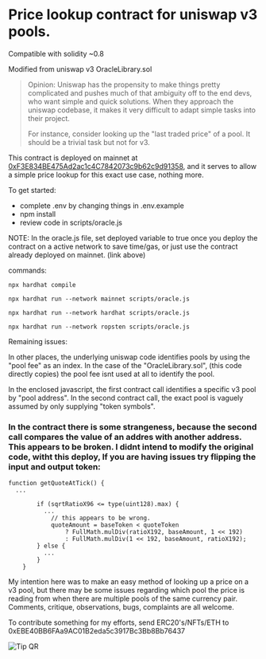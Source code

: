#   Price lookup contract for uniswap v3 pools.

Compatible with solidity ~0.8

Modified from uniswap v3 OracleLibrary.sol 

> Opinion: Uniswap has the propensity to make things pretty complicated and pushes much of that ambiguity off to the end devs, who want simple and quick solutions. When they approach the uniswap codebase, it makes it very difficult to adapt simple tasks into their project. 
>
>For instance, consider looking up the "last traded price" of a pool. It should be a trivial task but not for v3. 


This contract is deployed on mainnet at [0xF3E834BE475Ad2ac1c4C7842073c9b62c9d91358](https://etherscan.io/address/0xf3e834be475ad2ac1c4c7842073c9b62c9d91358#code), and it serves to allow a simple price lookup for this exact use case, nothing more.

To get started:

- complete .env by changing things in .env.example
- npm install
- review code in scripts/oracle.js
 
NOTE: In the oracle.js file, set deployed variable to true once you deploy the contract on a active network to save time/gas, or just use the contract already deployed on mainnet. (link above)

commands:

`npx hardhat compile`

`npx hardhat run --network mainnet scripts/oracle.js`

`npx hardhat run --network hardhat scripts/oracle.js`

`npx hardhat run --network ropsten scripts/oracle.js`

Remaining issues:

 In other places, the underlying uniswap code identifies pools by using the "pool fee" as an index. In the case of the "OracleLibrary.sol", (this code directly copies) the pool fee isnt used at all to identify the pool. 

 In the enclosed javascript, the first contract call identifies a specific v3 pool by "pool address". In the second contract call, the exact pool is vaguely assumed by only supplying "token symbols".

### In the contract there is some strangeness, because the second call compares the value of an addres with another address. This appears to be broken. I didnt intend to modify the original code, witht this deploy, If you are having issues try flipping the input and output token:

```
function getQuoteAtTick() {
  ...

        if (sqrtRatioX96 <= type(uint128).max) {
          ...
            // this appears to be wrong.
            quoteAmount = baseToken < quoteToken 
                ? FullMath.mulDiv(ratioX192, baseAmount, 1 << 192)
                : FullMath.mulDiv(1 << 192, baseAmount, ratioX192);
        } else {
          ...
        }
    }
```

My intention here was to make an easy method of looking up a price on a v3 pool, but there may be some issues regarding which pool the price is reading from when there are multiple pools of the same currency pair. Comments, critique, observations, bugs, complaints are all welcome.

To contribute something for my efforts, send ERC20's/NFTs/ETH to 0xEBE40BB6FAa9AC01B2eda5c3917Bc3Bb8Bb76437

![Tip QR](https://github.com/snowkidind/uniswapV3priceLookup/tree/master/scripts/lib/tipaddress.png "Tips")
